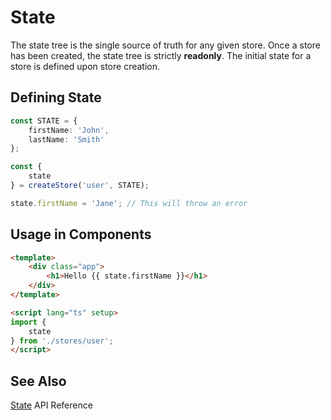 # State

The state tree is the single source of truth for any given store. Once a store has been created, the state tree is strictly **readonly**. The initial state for a store is defined upon store creation.

## Defining State

```typescript
const STATE = {
    firstName: 'John',
    lastName: 'Smith'
};

const {
    state
} = createStore('user', STATE);

state.firstName = 'Jane'; // This will throw an error
```

## Usage in Components

```html
<template>
    <div class="app">
        <h1>Hello {{ state.firstName }}</h1>
    </div>
</template>

<script lang="ts" setup>
import {
    state
} from './stores/user';
</script>
```

## See Also

[State](/api-reference/store.html#state) API Reference